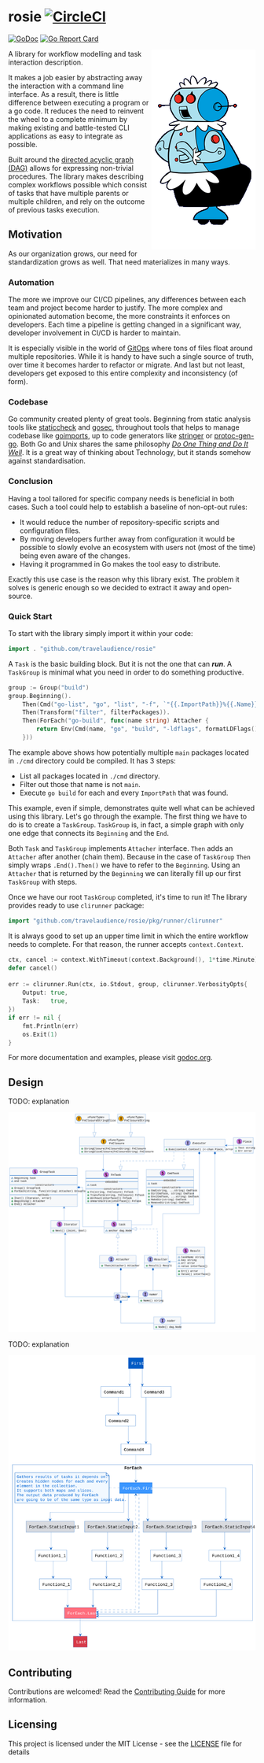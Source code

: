 # rosie [![CircleCI](https://circleci.com/gh/travelaudience/rosie.svg?style=svg)](https://circleci.com/gh/travelaudience/rosie)

[![GoDoc](https://godoc.org/github.com/travelaudience/rosie?status.svg)](http://godoc.org/github.com/travelaudience/rosie)
[![Go Report Card](https://goreportcard.com/badge/github.com/travelaudience/rosie)](https://goreportcard.com/report/github.com/travelaudience/rosie)

<img align="right" src="doc/rosie.gif">

A library for workflow modelling and task interaction description.

It makes a job easier by abstracting away the interaction with a command line interface.
As a result, there is little difference between executing a program or a go code.
It reduces the need to reinvent the wheel to a complete minimum by making existing and battle-tested CLI applications as easy to integrate as possible.

Built around the [directed acyclic graph (DAG)](https://en.wikipedia.org/wiki/Directed_acyclic_graph) allows for expressing non-trivial procedures.
The library makes describing complex workflows possible which consist of tasks that have multiple parents or multiple children, and rely on the outcome of previous tasks execution.

## Motivation

As our organization grows, our need for standardization grows as well.
That need materializes in many ways.

### Automation
The more we improve our CI/CD pipelines, any differences between each team and project become harder to justify.
The more complex and opinionated automation become, the more constraints it enforces on developers.
Each time a pipeline is getting changed in a significant way, developer involvement in CI/CD is harder to maintain.

It is especially visible in the world of [GitOps](https://www.quora.com/What-is-GitOps) where tons of files float around multiple repositories.
While it is handy to have such a single source of truth, over time it becomes harder to refactor or migrate.
And last but not least, developers get exposed to this entire complexity and inconsistency (of form).

### Codebase

Go community created plenty of great tools.
Beginning from static analysis tools like [staticcheck](https://github.com/dominikh/go-tools/tree/master/cmd/staticcheck) and [gosec](https://github.com/securego/gosec),
throughout tools that helps to manage codebase like [goimports](https://godoc.org/golang.org/x/tools/cmd/goimports),
up to code generators like [stringer](https://godoc.org/golang.org/x/tools/cmd/stringer) or [protoc-gen-go](https://github.com/golang/protobuf/tree/master/protoc-gen-go).
Both Go and Unix shares the same philosophy [_Do One Thing and Do It Well_](https://en.wikipedia.org/wiki/Unix_philosophy).
It is a great way of thinking about Technology, but it stands somehow against standardisation.

### Conclusion

Having a tool tailored for specific company needs is beneficial in both cases.
Such a tool could help to establish a baseline of non-opt-out rules:
* It would reduce the number of repository-specific scripts and configuration files.
* By moving developers further away from configuration it would be possible to slowly evolve an ecosystem
with users not (most of the time) being even aware of the changes.
* Having it programmed in Go makes the tool easy to distribute.

Exactly this use case is the reason why this library exist.
The problem it solves is generic enough so we decided to extract it away and open-source.


### Quick Start

To start with the library simply import it within your code:
```go
import . "github.com/travelaudience/rosie"
```

A `Task` is the basic building block.
But it is not the one that can **_run_**.
A `TaskGroup` is minimal what you need in order to do something productive.

```go
group := Group("build")
group.Beginning().
    Then(Cmd("go-list", "go", "list", "-f", `"{{.ImportPath}}%{{.Name}}"`, "./cmd/...")).
    Then(Transform("filter", filterPackages)).
    Then(ForEach("go-build", func(name string) Attacher {
        return Env(Cmd(name, "go", "build", "-ldflags", formatLDFlags(), "-a", "-o", "./bin/[[ .Result.Value.Name ]]", "./cmd/[[ .Result.Value.Name ]]"), bo.env()...)
    }))
```

The example above shows how potentially multiple `main` packages located in `./cmd` directory could be compiled.
It has 3 steps:

* List all packages located in `./cmd` directory.
* Filter out those that name is not `main`.
* Execute `go build` for each and every `ImportPath` that was found.

This example, even if simple, demonstrates quite well what can be achieved using this library.
Let's go through the example.
The first thing we have to do is to create a `TaskGroup`.
`TaskGroup` is, in fact, a simple graph with only one edge that connects its `Beginning` and the `End`.

Both `Task` and `TaskGroup` implements `Attacher` interface.
`Then` adds an `Attacher` after another (chain them).
Because in the case of `TaskGroup` `Then` simply wraps `.End().Then()` we have to refer to the `Beginning`.
Using an `Attacher` that is returned by the `Beginning` we can literally fill up our first `TaskGroup` with steps.

Once we have our root `TaskGroup` completed, it's time to run it!
The library provides ready to use `clirunner` package:

```go
import "github.com/travelaudience/rosie/pkg/runner/clirunner"
```

It is always good to set up an upper time limit in which the entire workflow needs to complete.
For that reason, the runner accepts `context.Context`.

```go
ctx, cancel := context.WithTimeout(context.Background(), 1*time.Minute)
defer cancel()

err := clirunner.Run(ctx, io.Stdout, group, clirunner.VerbosityOpts{
    Output: true,
    Task:   true,
})
if err != nil {
	fmt.Println(err)
	os.Exit(1)
}

```

For more documentation and examples, please visit [godoc.org](https://github.com/travelaudience/rosie).

## Design

TODO: explanation

![class diagram](doc/class.svg)

TODO: explanation

![class diagram](doc/graph.svg)

## Contributing

Contributions are welcomed! Read the [Contributing Guide](CONTRIBUTING.md) for more information.

## Licensing

This project is licensed under the MIT License - see the [LICENSE](LICENSE.txt) file for details


